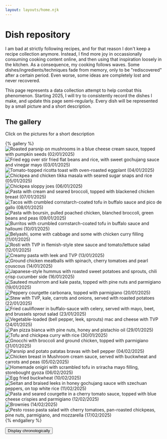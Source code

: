 ```yaml
---
layout: layouts/home.njk
---
```


# Dish repository

I am bad at strictly following recipes, and for that reason I don't keep a recipe collection anymore.
Instead, I find more joy in occassionally consuming cooking content online, and then using that inspiration loosely in the kitchen.
As a consequence, my cooking follows waves.
Some dishes/ingredients/techniques fade from memory, only to be "rediscovered" after a certain period.
Even worse, some ideas are completely lost and never recovered.

This page represents a data collection attempt to help combat this phenomenon.
Starting 2025, I will try to consistently record the dishes I make, and update this page semi-regularly.
Every dish will be represented by a small picture and a short description.

## The gallery

Click on the pictures for a short description

{% gallery %}
![Roasted parsnip on mushrooms in a blue cheese cream sauce, topped with pumpkin seeds (02/01/2025)](./1.webp)
![Fried egg over stir fried flat beans and rice, with sweet gochujang sauce and vinegar mayo (03/01/2025)](./2.webp)
![Tomato-topped ricotta toast with oven-roasted eggplant (04/01/2025)](./3.webp)
![Chickpea and chicken tikka masala with seared sugar snaps and rice (05/01/2025)](./4.webp)
![Chickpea sloppy joes (06/01/2025)](./5.webp)
![Pasta with cream and seared broccoli, topped with blackened chicken breast (07/01/2025)](./6.webp)
![Tacos with crumbled cornstarch-coated tofu in buffalo sauce and pico de gallo (08/01/2025)](./7.webp)
![Pasta with boursin, pulled poached chicken, blanched broccoli, green beans and peas (09/01/2025)](./8.webp)
![Burritos with crumbled cornstarch-coated tofu in buffalo sauce and halloumi (10/01/2025)](./9.webp)
![Belyashi, some with cabbage and some with chicken curry filling (11/01/2025)](./10.webp)
![Rosti with TVP in flemish-style stew sauce and tomato/lettuce salad (12/01/2025)](./11.webp)
![Creamy pasta with leek and TVP (13/01/2025)](./12.webp)
![Ground chicken meatballs with spinach, cherry tomatoes and pearl couscous (14/01/2025)](./13.webp)
![Japanese-style hummus with roasted sweet potatoes and sprouts, chili crisp cucumber side (16/01/2025)](./14.webp)
![Sauteed mushrrom and kale pasta, topped with pine nuts and parmigiano (19/01/2025)](./15.webp)
![Peppery courgette carbonara, topped with parmigiano (20/01/2025)](./16.webp)
![Stew with TVP, kale, carrots and onions, served with roasted potatoes (22/01/2025)](./17.webp)
![Fried cauliflower in buffalo-sauce with celery, served with mayo, beet, and brussels sprout salad (23/01/2025)](./18.webp)
![Vegetable-loaded (bell pepper, leek, sprouts) mac and cheese with TVP (24/01/2025)](./19.webp)
![Pan pizza bianca with pine nuts, honey and pistachio oil (29/01/2025)](./20.webp)
![Tofu and chickpea curry with rice (30/01/2025)](./21.webp)
![Gnocchi with broccoli and ground chicken, topped with parmigiano (31/01/2025)](./22.webp)
![Parsnip and potato patatas bravas with bell pepper (04/02/2025)](./23.webp)
![Chicken breast in Mushroom cream sauce, served with buckwheat and carrots and peas (05/02/2025)](./24.webp)
![Homemade onigiri with scrambled tofu in sriracha mayo filling, storebought gyoza (06/02/2025)](./25.webp)
![Egg fried buckwheat (10/02/2025)](./26.webp)
![Seitan and braised leeks in honey gochujang sauce with szechuan peppers, on top white rice (11/02/2025)](./27.webp)
![Pasta and seared courgette in a cherry tomato sauce, topped with blue cheese crispies and parmigiano (12/02/2025)](./28.webp)
![Brownies (14/02/2025)](./29.webp)
![Pesto rosso pasta salad with cherry tomatoes, pan-roasted chickpeas, pine nuts, parmigiano, and mozzarella (17/02/2025)](./30.webp)
{% endgallery %}

<button id="revertButton">Display chronologically</button>

<script>
    document.addEventListener("DOMContentLoaded", () => {
        const figureElement = document.querySelector("figure");
        const revertButton = document.getElementById("revertButton");
        const links = Array.from(figureElement.querySelectorAll("a"));
        const figcaption = figureElement.querySelector("figcaption");
        
        let originalOrder = [...links]; // Keep a reference to the original order

        // Shuffle function using Fisher-Yates algorithm
        function shuffleArray(array) {
            for (let i = array.length - 1; i > 0; i--) {
                const j = Math.floor(Math.random() * (i + 1));
                [array[i], array[j]] = [array[j], array[i]]; // Swap
            }
        }

        // Function to clear and append links while preserving event listeners
        function appendLinks(links) {
            figureElement.innerHTML = ""; // Clear figure content
            links.forEach((link, index) => {
                figureElement.appendChild(link); // Append each link
                if (index < links.length - 1) {
                    figureElement.appendChild(document.createTextNode(" ")); // Add space between links
                }
            });
            if (figcaption) figureElement.appendChild(figcaption); // Add figcaption back
        }

        // Shuffle the <a> elements on page load
        shuffleArray(links);
        appendLinks(links);

        // Revert to the original order when the button is clicked
        revertButton.addEventListener("click", () => {
            appendLinks(originalOrder); // Restore the original order of links
        });
    });
</script>

